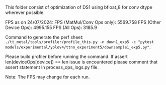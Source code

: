 This folder consist of optimization of DS1 using bfloat_8 for conv dtype wherever possible.

FPS as on 24/07/2024:
FPS (MatMul/Conv Ops only): 5569.758
FPS (Other Device Ops): 4995.155
FPS (All Ops): 3185.9

Command to generate the perf sheet: `./tt_metal/tools/profiler/profile_this.py -n down1_exp5 -c "pytest models/experimental/yolov4/ttnn_experiment5/downsample1_exp5.py"`.

Please build profiler before running the command.
If assert len(deviceOps[device]) == len issue is encountered please comment that assert statement in process_ops_logs.py file.

Note: The FPS may change for each run.
